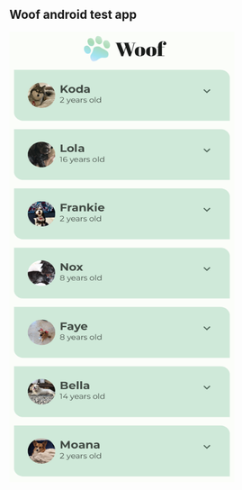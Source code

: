 ## Woof android test app

<img src="https://github.com/dizzcode/woof-android-test-app/blob/main/img/img_1.png" width="400" height="800" />
